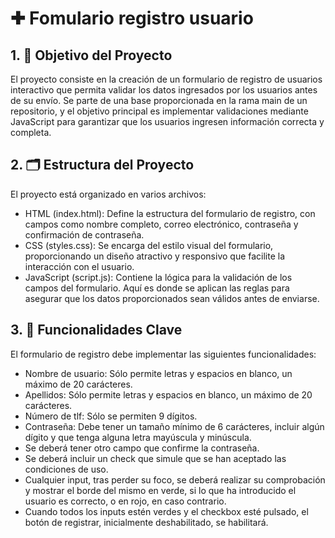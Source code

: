 # ✚ Fomulario registro usuario
## 1. 🎯 Objetivo del Proyecto

El proyecto consiste en la creación de un formulario de registro de usuarios interactivo que permita validar los datos ingresados por los usuarios antes de su envío. Se parte de una base proporcionada en la rama main de un repositorio, y el objetivo principal es implementar validaciones mediante JavaScript para garantizar que los usuarios ingresen información correcta y completa.

## 2. 🗂️ Estructura del Proyecto

El proyecto está organizado en varios archivos:

* HTML (index.html): Define la estructura del formulario de registro, con campos como nombre completo, correo electrónico, contraseña y confirmación de contraseña.
* CSS (styles.css): Se encarga del estilo visual del formulario, proporcionando un diseño atractivo y responsivo que facilite la interacción con el usuario.
* JavaScript (script.js): Contiene la lógica para la validación de los campos del formulario. Aquí es donde se aplican las reglas para asegurar que los datos proporcionados sean válidos antes de enviarse.

## 3. 📄 Funcionalidades Clave

El formulario de registro debe implementar las siguientes funcionalidades:

-	Nombre de usuario: Sólo permite letras y espacios en blanco, un máximo de 20 carácteres.
-	Apellidos: Sólo permite letras y espacios en blanco, un máximo de 20 carácteres.
-	Número de tlf: Sólo se permiten 9 dígitos.
-	Contraseña: Debe tener un tamaño mínimo de 6 carácteres, incluir algún dígito y que tenga alguna letra mayúscula y minúscula. 
- Se deberá tener otro campo que confirme la contraseña.
-	Se deberá incluir un check que simule que se han aceptado las condiciones de uso.
- Cualquier input, tras perder su foco, se deberá realizar su comprobación y mostrar el borde del mismo en verde, si lo que ha introducido el usuario es correcto, o en rojo, en caso contrario.
- Cuando todos los inputs estén verdes y el checkbox esté pulsado, el botón de registrar, inicialmente deshabilitado, se habilitará.
